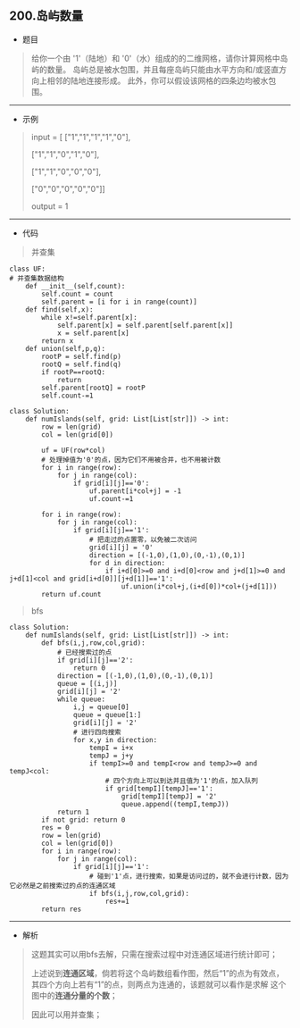 200.岛屿数量
----------
- 题目
> 给你一个由 '1'（陆地）和 '0'（水）组成的的二维网格，请你计算网格中岛屿的数量。
> 岛屿总是被水包围，并且每座岛屿只能由水平方向和/或竖直方向上相邻的陆地连接形成。
>此外，你可以假设该网格的四条边均被水包围。
----------
- 示例
> input = 
> [
> ["1","1","1","1","0"],
>
> ["1","1","0","1","0"],
>
> ["1","1","0","0","0"],
>
> ["0","0","0","0","0"]]
>
> output = 1
----------
- 代码
> 并查集
>
    class UF:
    # 并查集数据结构
        def __init__(self,count):
            self.count = count
            self.parent = [i for i in range(count)]
        def find(self,x):
            while x!=self.parent[x]:
                self.parent[x] = self.parent[self.parent[x]]
                x = self.parent[x]
            return x
        def union(self,p,q):
            rootP = self.find(p)
            rootQ = self.find(q)
            if rootP==rootQ:
                return
            self.parent[rootQ] = rootP
            self.count-=1

    class Solution:
        def numIslands(self, grid: List[List[str]]) -> int:
            row = len(grid)
            col = len(grid[0])
    
            uf = UF(row*col)
            # 处理掉值为'0'的点，因为它们不用被合并，也不用被计数
            for i in range(row):
                for j in range(col):
                    if grid[i][j]=='0':
                        uf.parent[i*col+j] = -1
                        uf.count-=1
            
            for i in range(row):
                for j in range(col):
                    if grid[i][j]=='1':
                        # 把走过的点置零，以免被二次访问
                        grid[i][j] = '0'
                        direction = [(-1,0),(1,0),(0,-1),(0,1)]
                        for d in direction:
                            if i+d[0]>=0 and i+d[0]<row and j+d[1]>=0 and j+d[1]<col and grid[i+d[0]][j+d[1]]=='1':
                                uf.union(i*col+j,(i+d[0])*col+(j+d[1]))
            return uf.count
> bfs
>
    class Solution:
        def numIslands(self, grid: List[List[str]]) -> int:
            def bfs(i,j,row,col,grid):
                # 已经搜索过的点
                if grid[i][j]=='2':
                    return 0
                direction = [(-1,0),(1,0),(0,-1),(0,1)]
                queue = [(i,j)]
                grid[i][j] = '2'
                while queue:
                    i,j = queue[0]
                    queue = queue[1:]
                    grid[i][j] = '2'
                    # 进行四向搜索
                    for x,y in direction:
                        tempI = i+x
                        tempJ = j+y
                        if tempI>=0 and tempI<row and tempJ>=0 and tempJ<col:
                            # 四个方向上可以到达并且值为'1'的点，加入队列
                            if grid[tempI][tempJ]=='1':
                                grid[tempI][tempJ] = '2'
                                queue.append((tempI,tempJ))
                return 1
            if not grid: return 0
            res = 0
            row = len(grid)
            col = len(grid[0])
            for i in range(row):
                for j in range(col):
                    if grid[i][j]=='1':
                        # 碰到'1'点，进行搜索，如果是访问过的，就不会进行计数，因为它必然是之前搜索过的点的连通区域
                        if bfs(i,j,row,col,grid):
                            res+=1
            return res
----------
 - 解析
> 这题其实可以用bfs去解，只需在搜索过程中对连通区域进行统计即可；
>
> 上述说到**连通区域**，倘若将这个岛屿数组看作图，然后“1”的点为有效点，其四个方向上若有“1”的点，则两点为连通的，该题就可以看作是求解
> 这个图中的**连通分量的个数**；
>
> 因此可以用并查集；
    